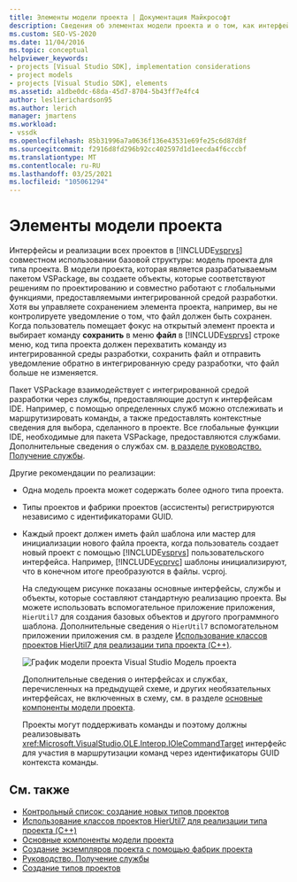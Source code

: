 ```yaml
---
title: Элементы модели проекта | Документация Майкрософт
description: Сведения об элементах модели проекта и о том, как интерфейсы и реализации всех проектов в Visual Studio совместно используют базовую структуру.
ms.custom: SEO-VS-2020
ms.date: 11/04/2016
ms.topic: conceptual
helpviewer_keywords:
- projects [Visual Studio SDK], implementation considerations
- project models
- projects [Visual Studio SDK], elements
ms.assetid: a1dbe0dc-68da-45d7-8704-5b43ff7e4fc4
author: leslierichardson95
ms.author: lerich
manager: jmartens
ms.workload:
- vssdk
ms.openlocfilehash: 85b31996a7a0636f136e43531e69fe25c6d87d8f
ms.sourcegitcommit: f2916d8fd296b92cc402597d1d1eecda4f6cccbf
ms.translationtype: MT
ms.contentlocale: ru-RU
ms.lasthandoff: 03/25/2021
ms.locfileid: "105061294"
---
```

# <a name="elements-of-a-project-model"></a>Элементы модели проекта
Интерфейсы и реализации всех проектов в [!INCLUDE[vsprvs](../../code-quality/includes/vsprvs_md.md)] совместном использовании базовой структуры: модель проекта для типа проекта. В модели проекта, которая является разрабатываемым пакетом VSPackage, вы создаете объекты, которые соответствуют решениям по проектированию и совместно работают с глобальными функциями, предоставляемыми интегрированной средой разработки. Хотя вы управляете сохранением элемента проекта, например, вы не контролируете уведомление о том, что файл должен быть сохранен. Когда пользователь помещает фокус на открытый элемент проекта и выбирает команду **сохранить** в меню **файл** в [!INCLUDE[vsprvs](../../code-quality/includes/vsprvs_md.md)] строке меню, код типа проекта должен перехватить команду из интегрированной среды разработки, сохранить файл и отправить уведомление обратно в интегрированную среду разработки, что файл больше не изменяется.

 Пакет VSPackage взаимодействует с интегрированной средой разработки через службы, предоставляющие доступ к интерфейсам IDE. Например, с помощью определенных служб можно отслеживать и маршрутизировать команды, а также предоставлять контекстные сведения для выбора, сделанного в проекте. Все глобальные функции IDE, необходимые для пакета VSPackage, предоставляются службами. Дополнительные сведения о службах см. [в разделе руководство. Получение службы](../../extensibility/how-to-get-a-service.md).

 Другие рекомендации по реализации:

- Одна модель проекта может содержать более одного типа проекта.

- Типы проектов и фабрики проектов (ассистенты) регистрируются независимо с идентификаторами GUID.

- Каждый проект должен иметь файл шаблона или мастер для инициализации нового файла проекта, когда пользователь создает новый проект с помощью [!INCLUDE[vsprvs](../../code-quality/includes/vsprvs_md.md)] пользовательского интерфейса. Например, [!INCLUDE[vcprvc](../../code-quality/includes/vcprvc_md.md)] шаблоны инициализируют, что в конечном итоге преобразуются в файлы. vcproj.

  На следующем рисунке показаны основные интерфейсы, службы и объекты, которые составляют стандартную реализацию проекта. Вы можете использовать вспомогательное приложение приложения, `HierUtil7` для создания базовых объектов и другого программного шаблона. Дополнительные сведения о `HierUtil7` вспомогательном приложении приложения см. в разделе [Использование классов проектов HierUtil7 для реализации типа проекта (C++)](/previous-versions/bb166212(v=vs.100)).

  ![График модели проекта Visual Studio](../../extensibility/internals/media/vsprojectmodel.gif "вспрожектмодел") Модель проекта

  Дополнительные сведения о интерфейсах и службах, перечисленных на предыдущей схеме, и других необязательных интерфейсах, не включенных в схему, см. в разделе [основные компоненты модели проекта](../../extensibility/internals/project-model-core-components.md).

  Проекты могут поддерживать команды и поэтому должны реализовывать <xref:Microsoft.VisualStudio.OLE.Interop.IOleCommandTarget> интерфейс для участия в маршрутизации команд через идентификаторы GUID контекста команды.

## <a name="see-also"></a>См. также
- [Контрольный список: создание новых типов проектов](../../extensibility/internals/checklist-creating-new-project-types.md)
- [Использование классов проектов HierUtil7 для реализации типа проекта (C++)](/previous-versions/bb166212(v=vs.100))
- [Основные компоненты модели проекта](../../extensibility/internals/project-model-core-components.md)
- [Создание экземпляров проекта с помощью фабрик проекта](../../extensibility/internals/creating-project-instances-by-using-project-factories.md)
- [Руководство. Получение службы](../../extensibility/how-to-get-a-service.md)
- [Создание типов проектов](../../extensibility/internals/creating-project-types.md)